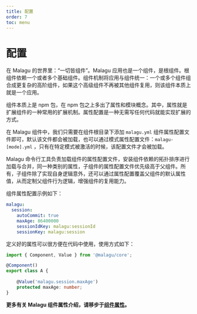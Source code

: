 ```yaml
---
title: 配置
order: 7
toc: menu
---
```


# 配置

在 Malagu 的世界里：“一切皆组件”。Malagu 应用也是一个组件，是根组件。根组件依赖一个或者多个基础组件。组件机制将应用与组件统一：一个或多个组件组合成更复杂的高阶组件，如果这个高级组件不再被其他组件复用，则该组件本质上就是一个应用。
​

组件本质上是 npm 包，在 npm 包之上多出了属性和模块概念。其中，属性就是扩展组件的一种常用的扩展机制。属性配置是一种无需写任何代码就能实现扩展的方式。
​

在 Malagu 组件中，我们只需要在组件根目录下添加 `malagu.yml` 组件属性配置文件即可，默认该文件都会被加载，也可以通过模式属性配置文件：`malagu-[mode].yml` ，只有在特定模式被激活的时候，该配置文件才会被加载。
​

Malagu 命令行工具负责加载组件的属性配置文件，安装组件依赖的拓扑排序进行加载与合并，同一种类别的属性，子组件的属性配置文件优先级高于父组件。所有，子组件除了实现自身逻辑意外，还可以通过属性配置覆盖父组件的默认属性值，从而定制父组件行为逻辑，增强组件的复用能力。
​

组件属性配置示例如下：
​

```yaml
malagu:
  session:
    autoCommit: true
    maxAge: 86400000
    sessionIdKey: malagu:sessionId
    sessionKey: malagu:session
```
定义好的属性可以很方便在代码中使用，使用方式如下：
​

```typescript
import { Component, Value } from '@malagu/core';

@Component()
export class A {
  
    @Value('malagu.session.maxAge')
    protected maxAge: number;
}
```

**更多有关 Malagu 组件属性介绍，请移步于**[**组件属性**](https://malagu.cellbang.com/guide/%E7%BB%84%E4%BB%B6%E8%AE%BE%E8%AE%A1#%E7%BB%84%E4%BB%B6%E5%B1%9E%E6%80%A7)**。**

